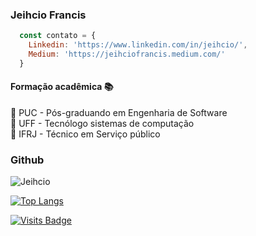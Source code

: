 ### Jeihcio Francis

```js
  const contato = {
    Linkedin: 'https://www.linkedin.com/in/jeihcio/',
    Medium: 'https://jeihciofrancis.medium.com/'
  }
```

#### Formação acadêmica :books:

:closed_book: PUC - Pós-graduando em Engenharia de Software <br/>
:orange_book: UFF - Tecnólogo sistemas de computação<br/>
:ledger: IFRJ - Técnico em Serviço público


### Github

![Jeihcio](https://github-readme-stats.vercel.app/api?username=jeihcio&show_icons=true&theme=radical&title_color=fff&icon_color=00d9ff&text_color=c9d1d9&bg_color=161b22)

[![Top Langs](https://github-readme-stats.vercel.app/api/top-langs/?username=jeihcio&layout=compact&title_color=fff&icon_color=00d9ff&text_color=c9d1d9&bg_color=161b22)](https://github.com/anuraghazra/github-readme-stats)

[![Visits Badge](https://badges.pufler.dev/visits/jeihcio/jeihcio?logo=GitHub&label=Visits&color=success&logoColor=white&style=flat-square)](https://badges.pufler.dev)

<!--
**jeihcio/jeihcio** is a ✨ _special_ ✨ repository because its `README.md` (this file) appears on your GitHub profile.

Here are some ideas to get you started:

- 🔭 I’m currently working on ...
- 🌱 I’m currently learning ...
- 👯 I’m looking to collaborate on ...
- 🤔 I’m looking for help with ...
- 💬 Ask me about ...
- 📫 How to reach me: ...
- 😄 Pronouns: ...
- ⚡ Fun fact: ...
-->
